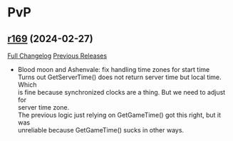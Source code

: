 # <DBM Mod> PvP

## [r169](https://github.com/DeadlyBossMods/DBM-PvP/tree/r169) (2024-02-27)
[Full Changelog](https://github.com/DeadlyBossMods/DBM-PvP/compare/r168...r169) [Previous Releases](https://github.com/DeadlyBossMods/DBM-PvP/releases)

- Blood moon and Ashenvale: fix handling time zones for start time  
    Turns out GetServerTime() does not return server time but local time. Which  
    is fine because synchronized clocks are a thing. But we need to adjust for  
    server time zone.  
    The previous logic just relying on GetGameTime() got this right, but it was  
    unreliable because GetGameTime() sucks in other ways.  
